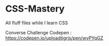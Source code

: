 # CSS-Mastery
All fluff files while I learn CSS

Converse Challenge Codepen : https://codepen.io/uploadtigris/pen/wvPYqGZ

